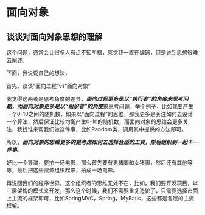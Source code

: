 # 面向对象

## 谈谈对面向对象思想的理解

这个问题，通常会让很多人有点不知所措，感觉我一直在编码，但是说到思想很难去阐述。

下面，我说说自己的想法，

首先，谈谈“面向过程”vs“面向对象”

我觉得这两者是思考角度的差异，***面向过程更多是以“执行者”的角度来思考问题，而面向对象更多是以“组织者”的角度***来思考问题，举个例子，比如我要产生一个0-10之间的随机数，如果以“面向过程”的思维，那我更多是关注如何去设计一个算法，然后保证比较均衡产生0-10的随机数，而面向对象的思维会更多关注，我找谁来帮我们做这件事，比如Random类，调用其中提供的方法即可。

所以，***面向对象的思维更多的是考虑如何去选择合适的工具，然后组织到一起干一件事***。

好比一个导演，要拍一场电影，那么首先要有男猪脚和女猪脚，然后还有其他等等，最后把这些资源组织起来，拍成一场电影。

再说回我们的程序世界，这个组织者的思维无处不在，比如，我们要开发项目，以三层架构的模式来开发，那么这个时候，我们不需要重复造轮子，只需要选择市面上主流的框架即可，比如SpringMVC，Spring，MyBatis，这些都是各层的主流框架。
